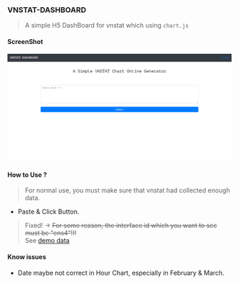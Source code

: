 ### VNSTAT-DASHBOARD
> A simple H5 DashBoard for vnstat which using `chart.js`  
#### ScreenShot

![alt](docs/demo.png)

#### How to Use ?
> For normal use, you must make sure that vnstat had collected enough data.  

* Paste & Click Button.

> Fixed! -> ~~For some reason, the interface id which you want to see must be "ens4"!!!~~  
> See [demo data](docs/demo.json)  

#### Know issues

* Date maybe not correct in Hour Chart, especially in February & March. 